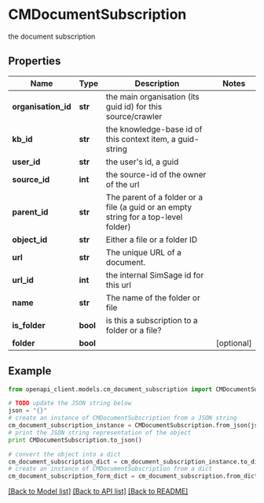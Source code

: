 # CMDocumentSubscription

the document subscription

## Properties
Name | Type | Description | Notes
------------ | ------------- | ------------- | -------------
**organisation_id** | **str** | the main organisation (its guid id) for this source/crawler | 
**kb_id** | **str** | the knowledge-base id of this context item, a guid-string | 
**user_id** | **str** | the user&#39;s id, a guid | 
**source_id** | **int** | the source-id of the owner of the url | 
**parent_id** | **str** | The parent of a folder or a file (a guid or an empty string for a top-level folder) | 
**object_id** | **str** | Either a file or a folder ID | 
**url** | **str** | The unique URL of a document. | 
**url_id** | **int** | the internal SimSage id for this url | 
**name** | **str** | The name of the folder or file | 
**is_folder** | **bool** | is this a subscription to a folder or a file? | 
**folder** | **bool** |  | [optional] 

## Example

```python
from openapi_client.models.cm_document_subscription import CMDocumentSubscription

# TODO update the JSON string below
json = "{}"
# create an instance of CMDocumentSubscription from a JSON string
cm_document_subscription_instance = CMDocumentSubscription.from_json(json)
# print the JSON string representation of the object
print CMDocumentSubscription.to_json()

# convert the object into a dict
cm_document_subscription_dict = cm_document_subscription_instance.to_dict()
# create an instance of CMDocumentSubscription from a dict
cm_document_subscription_form_dict = cm_document_subscription.from_dict(cm_document_subscription_dict)
```
[[Back to Model list]](../README.md#documentation-for-models) [[Back to API list]](../README.md#documentation-for-api-endpoints) [[Back to README]](../README.md)


